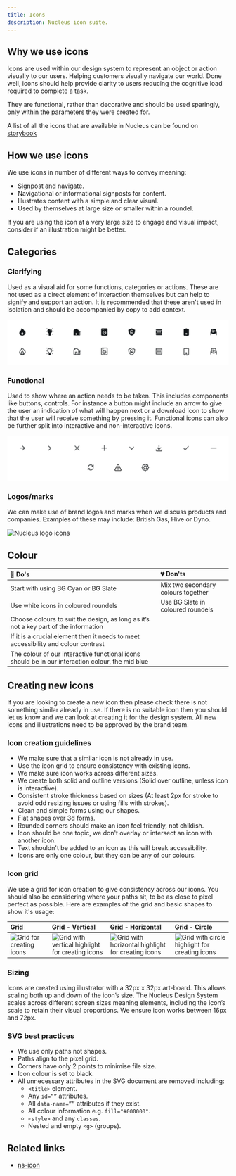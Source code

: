 ```yaml
---
title: Icons
description: Nucleus icon suite.
---
```


## Why we use icons

Icons are used within our design system to represent an object or action visually to our users. Helping customers visually navigate our world. Done well, icons should help provide clarity to users reducing the cognitive load required to complete a task.

They are functional, rather than decorative and should be used sparingly, only within the parameters they were created for.

A list of all the icons that are available in Nucleus can be found on [storybook](https://www.britishgas.co.uk/nucleus/demo/index.html?path=/story/ns-icon--standard)

## How we use icons

We use icons in number of different ways to convey meaning:

* Signpost and navigate.
* Navigational or informational signposts for content.
* Illustrates content with a simple and clear visual.
* Used by themselves at large size or smaller within a roundel.

If you are using the icon at a very large size to engage and visual impact, consider if an illustration might be better.

## Categories

### Clarifying

Used as a visual aid for some functions, categories or actions. These are not used as a direct element of interaction themselves but can help to signify and support an action. It is recommended that these aren't used in isolation and should be accompanied by copy to add context.

![Nucleus icons](images/icons/clarifying.webp)

### Functional

Used to show where an action needs to be taken. This includes components like buttons, controls. For instance a button might include an arrow to give the user an indication of what will happen next or a download icon to show that the user will receive something by pressing it. Functional icons can also be further split into interactive and non-interactive icons.

![Nucleus functional icons](images/icons/functional.webp)

### Logos/marks

We can make use of brand logos and marks when we discuss products and companies. Examples of these may include: British Gas, Hive or Dyno.

![Nucleus logo icons](https://user-images.githubusercontent.com/43471890/62045227-bcdd3780-b1fc-11e9-9b68-feaf41b9ad67.jpg)

## Colour

| 💚 Do's | 💔 Don'ts |
| :--- | :--- |
| Start with using BG Cyan or BG Slate | Mix two secondary colours together |
| Use white icons in coloured roundels | Use BG Slate in coloured roundels |
| Choose colours to suit the design, as long as it’s not a key part of the information |  |
| If it is a crucial element then it needs to meet accessibility and colour contrast |  |
| The colour of our interactive functional icons should be in our interaction colour, the mid blue |  |

## Creating new icons

If you are looking to create a new icon then please check there is not something similar already in use. If there is no suitable icon then you should let us know and we can look at creating it for the design system. All new icons and illustrations need to be approved by the brand team.

### Icon creation guidelines

- We make sure that a similar icon is not already in use.
- Use the icon grid to ensure consistency with existing icons.
- We make sure icon works across different sizes.
- We create both solid and outline versions (Solid over outline, unless icon is interactive).
- Consistent stroke thickness based on sizes (At least 2px for stroke to avoid odd resizing issues or using fills with strokes).
- Clean and simple forms using our shapes.
- Flat shapes over 3d forms.
- Rounded corners should make an icon feel friendly, not childish.
- Icon should be one topic, we don't overlay or intersect an icon with another icon.
- Text shouldn't be added to an icon as this will break accessibility.
- Icons are only one colour, but they can be any of our colours.

### Icon grid

We use a grid for icon creation to give consistency across our icons. You should also be considering where your paths sit, to be as close to pixel perfect as possible. Here are examples of the grid and basic shapes to show it's usage:

| Grid | Grid - Vertical | Grid - Horizontal | Grid - Circle |
| :--- | :--- | :--- | :--- |
| ![Grid for creating icons](https://user-images.githubusercontent.com/43471890/62045505-66bcc400-b1fd-11e9-949e-572e2dc40bf8.jpg) | ![Grid with vertical highlight for creating icons](https://user-images.githubusercontent.com/43471890/62050044-6b3aaa00-b208-11e9-8adb-3df5d4c240dd.jpg) | ![Grid with horizontal highlight for creating icons](https://user-images.githubusercontent.com/43471890/62050140-a5a44700-b208-11e9-8bf8-555ec87242a8.jpg) | ![Grid with circle highlight for creating icons](https://user-images.githubusercontent.com/43471890/62050739-c91bc180-b209-11e9-8561-134bd845fb4b.jpg) |

### Sizing

Icons are created using illustrator with a 32px x 32px art-board. This allows scaling both up and down of the icon’s size. The Nucleus Design System scales across different screen sizes meaning elements, including the icon’s scale to retain their visual proportions. We ensure icon works between 16px and 72px.

### SVG best practices

- We use only paths not shapes.
- Paths align to the pixel grid.
- Corners have only 2 points to minimise file size.
- Icon colour is set to black.
- All unnecessary attributes in the SVG document are removed including:
   * `<title>` element.
   * Any `id=””` attributes.
   * All `data-name=””` attributes if they exist.
   * All colour information e.g. `fill="#000000"`.
   * `<style>` and any `classes`.
   * Nested and empty `<g>` (groups).
   
## Related links

* [ns-icon](https://components/ns-icon.md)
